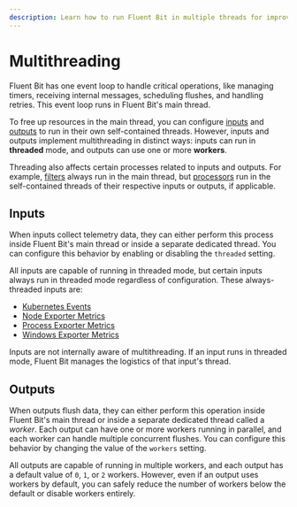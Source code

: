 ```yaml
---
description: Learn how to run Fluent Bit in multiple threads for improved scalability.
---
```


# Multithreading

Fluent Bit has one event loop to handle critical operations, like managing
timers, receiving internal messages, scheduling flushes, and handling retries.
This event loop runs in Fluent Bit's main thread.

To free up resources in the main thread, you can configure
[inputs](../pipeline/inputs/README.md) and [outputs](../pipeline/outputs/README.md)
to run in their own self-contained threads. However, inputs and outputs implement
multithreading in distinct ways: inputs can run in **threaded** mode, and outputs
can use one or more **workers**.

Threading also affects certain processes related to inputs and outputs. For example, 
[filters](../pipeline/filters/README.md) always run in the main thread, but
[processors](../pipeline/processors/README.md) run in the self-contained threads of
their respective inputs or outputs, if applicable.

## Inputs

When inputs collect telemetry data, they can either perform this process
inside Fluent Bit's main thread or inside a separate dedicated thread. You can
configure this behavior by enabling or disabling the `threaded` setting.

All inputs are capable of running in threaded mode, but certain inputs always
run in threaded mode regardless of configuration. These always-threaded inputs are:

- [Kubernetes Events](../pipeline/inputs/kubernetes-events.md)
- [Node Exporter Metrics](../pipeline/inputs/node-exporter-metrics.md)
- [Process Exporter Metrics](../pipeline/inputs/process-exporter-metrics.md)
- [Windows Exporter Metrics](../pipeline/inputs/windows-exporter-metrics.md)

Inputs are not internally aware of multithreading. If an input runs in threaded
mode, Fluent Bit manages the logistics of that input's thread.

## Outputs

When outputs flush data, they can either perform this operation inside Fluent Bit's
main thread or inside a separate dedicated thread called a _worker_. Each output
can have one or more workers running in parallel, and each worker can handle multiple
concurrent flushes. You can configure this behavior by changing the value of the
`workers` setting.

All outputs are capable of running in multiple workers, and each output has
a default value of `0`, `1`, or `2` workers. However, even if an output uses
workers by default, you can safely reduce the number of workers below the default
or disable workers entirely.
